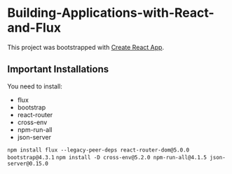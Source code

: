 # Building-Applications-with-React-and-Flux

This project was bootstrapped with [Create React App](https://github.com/facebook/create-react-app).

## Important Installations

You need to install:

- flux
- bootstrap
- react-router
- cross-env
- npm-run-all
- json-server

`npm install flux --legacy-peer-deps react-router-dom@5.0.0 bootstrap@4.3.1`
`npm install -D cross-env@5.2.0 npm-run-all@4.1.5 json-server@0.15.0`
